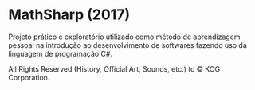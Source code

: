 # MathSharp (2017)
Projeto prático e exploratório utilizado como método de aprendizagem pessoal na introdução ao desenvolvimento de softwares fazendo uso da linguagem de programação C#.

All Rights Reserved (History, Official Art, Sounds, etc.) to © KOG Corporation.


